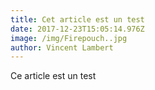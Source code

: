 ```yaml
---
title: Cet article est un test
date: 2017-12-23T15:05:14.976Z
image: /img/Firepouch..jpg
author: Vincent Lambert
---
```

Ce article est un test
